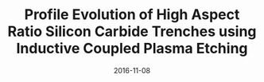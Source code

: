 ---
title: "Profile Evolution of High Aspect Ratio Silicon Carbide Trenches using Inductive Coupled Plasma Etching"
collection: publications
permalink: /publication/2016-11-08-SiCmachine_3
date: 2016-11-08
venue: 'IEEE Journal of Microelectromechanical Systems'
paperurl: 'https://doi.org/10.1109/JMEMS.2016.2621131'
citation: '<b>Dowling, K.M.</b>, Ransom, E.H., Senesky, D.G., “Profile Evolution of High Aspect Ratio Silicon Carbide Trenches using Inductive Coupled Plasma Etching”, IEEE Journal of Microelectromechanical Systems, 2017, 26(1), pp. 135-142.'
link: 'https://doi.org/10.1109/JMEMS.2016.2621131'
category: 'SiCmachine'

---